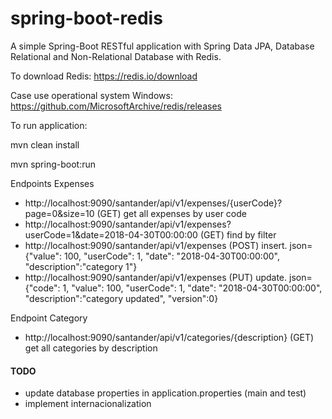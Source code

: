 # spring-boot-redis
A simple Spring-Boot RESTful application with Spring Data JPA, Database Relational and Non-Relational Database with Redis.

To download Redis: 
https://redis.io/download

Case use operational system Windows:
https://github.com/MicrosoftArchive/redis/releases

To run application: 

mvn clean install

mvn spring-boot:run

Endpoints Expenses

* http://localhost:9090/santander/api/v1/expenses/{userCode}?page=0&size=10 (GET) get all expenses by user code
* http://localhost:9090/santander/api/v1/expenses?userCode=1&date=2018-04-30T00:00:00 (GET) find by filter
* http://localhost:9090/santander/api/v1/expenses (POST) insert. json= {"value": 100, "userCode": 1, "date": "2018-04-30T00:00:00", "description":"category 1"}
* http://localhost:9090/santander/api/v1/expenses (PUT) update. json= {"code": 1, "value": 100, "userCode": 1, "date": "2018-04-30T00:00:00", "description":"category updated", "version":0}

Endpoint Category

* http://localhost:9090/santander/api/v1/categories/{description} (GET) get all categories by description

#### TODO
* update database properties in application.properties (main and test)
* implement internacionalization
